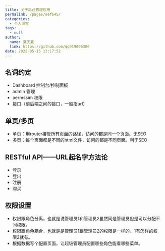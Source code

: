 ```yaml
---
title: 关于后台管理应用
permalink: /pages/aef645/
categories: 
  - 个人博客
tags: 
  - null
author: 
  name: 夏天夏
  link: https://github.com/qq919006380
date: 2022-05-15 13:17:52
---
```

## 名词约定
- Dashboard 控制台/控制面板
- admin 管理
- permssim 权限
- 接口（前后端之间的接口，一般指url）

## 单页/多页
- 单页：用router接管所有页面的路径，访问的都是同一个页面。无SEO
- 多页：每个页面都是不同的html文件，访问的都是不同页面。利于SEO

## RESTful API——URL起名字方法论
- 登录
- 登出
- 注册
- 购买

## 权限设置

- 权限跟角色分离，也就是说管理员1和管理员2虽然同是管理员但是可以分配不同权限。
- 权限跟角色耦合，也就是是管理员1跟管理员2的权限是一样的，1有怎样的权限2就有。
- 根据数据写个配置页面，让超级管理员配置哪些角色能看哪些菜单。

